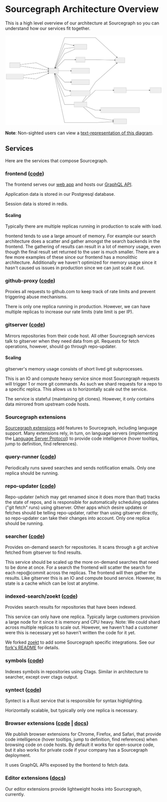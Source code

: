 # Sourcegraph Architecture Overview

This is a high level overview of our architecture at Sourcegraph so you can understand how our services fit together.

![Sourcegraph architecture](img/architecture.svg)

**Note**: Non-sighted users can view a [text-representation of this diagram](architecture-mermaid.md).

<!--
Updating the architecture image

TODO: Automate this or replace mermaidjs diagrams

TLDR: Get @ryan-blunden to render a new svg after making changes to architecture.mermaid.

After changing architecture.mermaid, render the new diagram at https://mermaidjs.github.io/mermaid-live-editor/, set "theme" to be "neutral" in the config textarea, then download and replace img/architecture.svg. But there's one more step.

if you try rendering the downloaded SVG as is, the text is cut off in most boxes. This is because the  downloaded SVG is missing font styles that were present in the live editor page.

To fix, open the new architecture.svg, then add the following to the first class (`#mermaid-numbers .label`).

  font-size: 14px;
  font-variant: tabular-nums;
  line-height: 1.5;

Save architecture.svg, view architecture.md and the labels should now render correctly.
-->

## Services

Here are the services that compose Sourcegraph.

### frontend ([code](https://github.com/sourcegraph/sourcegraph/tree/master/cmd/frontend))

The frontend serves our [web app](web_app.md) and hosts our [GraphQL API](../api/graphql/index.md).

Application data is stored in our Postgresql database.

Session data is stored in redis.

#### Scaling

Typically there are multiple replicas running in production to scale with load.

frontend tends to use a large amount of memory. For example our search architecture does a scatter and gather amongst the search backends in the frontend. The gathering of results can result in a lot of memory usage, even though the final result set returned to the user is much smaller. There are a few more examples of these since our frontend has a monolithic architecture. Additionally we haven't optimized for memory usage since it hasn't caused us issues in production since we can just scale it out.

### github-proxy ([code](https://github.com/sourcegraph/sourcegraph/tree/master/cmd/github-proxy))

Proxies all requests to github.com to keep track of rate limits and prevent triggering abuse mechanisms.

There is only one replica running in production. However, we can have multiple replicas to increase our rate limits (rate limit is per IP).

### gitserver ([code](https://github.com/sourcegraph/sourcegraph/tree/master/cmd/gitserver))

Mirrors repositories from their code host. All other Sourcegraph services talk to gitserver when they need data from git. Requests for fetch operations, however, should go through repo-updater.

#### Scaling

gitserver's memory usage consists of short lived git subprocesses.

This is an IO and compute heavy service since most Sourcegraph requests will trigger 1 or more git commands. As such we shard requests for a repo to a specific replica. This allows us to horizontally scale out the service.

The service is stateful (maintaining git clones). However, it only contains data mirrored from upstream code hosts.

### Sourcegraph extensions

[Sourcegraph extensions](../extensions/index.md) add features to Sourcegraph, including language support. Many extensions rely, in turn, on language servers (implementing the [Language Server Protocol](https://microsoft.github.io/language-server-protocol/)) to provide code intelligence (hover tooltips, jump to definition, find references).

### query-runner ([code](https://github.com/sourcegraph/sourcegraph/tree/master/cmd/query-runner))

Periodically runs saved searches and sends notification emails. Only one replica should be running.

### repo-updater ([code](https://github.com/sourcegraph/sourcegraph/tree/master/cmd/repo-updater))

Repo-updater (which may get renamed since it does more than that) tracks the state of repos, and is responsible for automatically scheduling updates ("git fetch" runs) using gitserver. Other apps which desire updates or fetches should be telling repo-updater, rather than using gitserver directly, so repo-updater can take their changes into account. Only one replica should be running.

### searcher ([code](https://github.com/sourcegraph/sourcegraph/tree/master/cmd/searcher))

Provides on-demand search for repositories. It scans through a git archive fetched from gitserver to find results.

This service should be scaled up the more on-demand searches that need to be done at once. For a search the frontend will scatter the search for each repo@commit across the replicas. The frontend will then gather the results. Like gitserver this is an IO and compute bound service. However, its state is a cache which can be lost at anytime.

### indexed-search/zoekt ([code](https://github.com/sourcegraph/zoekt))

Provides search results for repositories that have been indexed.

This service can only have one replica. Typically large customers provision a large node for it since it is memory and CPU heavy. Note: We could shard across multiple replicas to scale out. However, we haven't had a customer were this is necessary yet so haven't written the code for it yet.

We forked [zoekt](https://github.com/google/zoekt) to add some Sourcegraph specific integrations. See our [fork's README](https://github.com/sourcegraph/zoekt/blob/master/README.md) for details.

### symbols ([code](https://github.com/sourcegraph/sourcegraph/tree/master/cmd/symbols))

Indexes symbols in repositories using Ctags. Similar in architecture to searcher, except over ctags output.

### syntect ([code](https://github.com/sourcegraph/syntect_server))

Syntect is a Rust service that is responsible for syntax highlighting.

Horizontally scalable, but typically only one replica is necessary.

### Browser extensions ([code](https://github.com/sourcegraph/sourcegraph/tree/master/browser) | [docs](https://docs.sourcegraph.com/integration/browser_extension))

We publish browser extensions for Chrome, Firefox, and Safari, that provide code intelligence (hover tooltips, jump to definition, find references) when browsing code on code hosts. By default it works for open-source code, but it also works for private code if your company has a Sourcegraph deployment.

It uses GraphQL APIs exposed by the frontend to fetch data.

### Editor extensions ([docs](https://docs.sourcegraph.com/integration/editor))

Our editor extensions provide lightweight hooks into Sourcegraph, currently.
